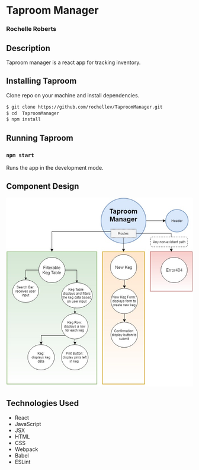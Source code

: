 # Taproom Manager
### Rochelle Roberts


## Description

Taproom manager is a react app for tracking inventory.

## Installing Taproom

Clone repo on your machine and install dependencies.

```sh
$ git clone https://github.com/rochellev/TaproomManager.git
$ cd  TaproomManager
$ npm install
```

## Running Taproom

### `npm start`

Runs the app in the development mode.<br>


## Component Design

![component graph](src/assets/img/TaproomManager.jpg)


## Technologies Used
* React
* JavaScript
* JSX
* HTML
* CSS
* Webpack
* Babel
* ESLint
